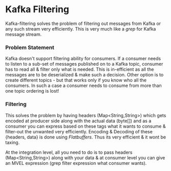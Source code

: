 Kafka Filtering
===========
Kafka-filtering solves the problem of filtering out messages from Kafka or any such stream very efficiently. This is very much like a *grep* for Kafka message stream. 

### Problem Statement
Kafka doesn't support filtering ability for consumers. If a consumer needs to listen to a sub-set of messages published on to a Kafka topic, consumer has to read all & filter only what is needed. This is in-efficient as all the messages are to be deserialized & make such a decision. Other option is to create different topics - but that works only if you know who all the consumers. In such a case a consumer needs to consume from more than one topic ordering is lost! 

### Filtering
This solves the problem by having headers (Map<String,String>) which gets encoded at producer side along with the actual data (byte[]) and as a consumer you can express based on these tags what it wants to consume & filter-out the unwanted very efficiently. Encoding & Decoding of these {headers, data} is done using *Flatbuffers*. Thus its very efficient & it wont be taxing. 

At the integration level, all you need to do is to pass headers (Map<String,String>) along with your data & at consumer level you can give an MVEL expression (grep filter expression what consumer wants).



